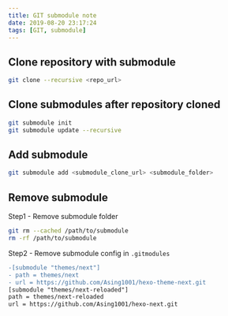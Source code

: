 ```yaml
---
title: GIT submodule note
date: 2019-08-20 23:17:24
tags: [GIT, submodule]
---
```


## Clone repository with submodule

```bash
git clone --recursive <repo_url>
```

## Clone submodules after repository cloned

```bash
git submodule init
git submodule update --recursive
```

## Add submodule

```bash
git submodule add <submodule_clone_url> <submodule_folder>
```

## Remove submodule

Step1 - Remove submodule folder

```bash
git rm --cached /path/to/submodule
rm -rf /path/to/submodule
```

Step2 - Remove submodule config in `.gitmodules`

```diff
-[submodule "themes/next"]
- path = themes/next
- url = https://github.com/Asing1001/hexo-theme-next.git
[submodule "themes/next-reloaded"]
path = themes/next-reloaded
url = https://github.com/Asing1001/hexo-next.git
```
